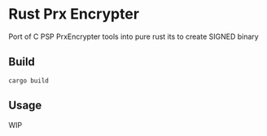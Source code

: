 # Rust Prx Encrypter

Port of C PSP PrxEncrypter tools into pure rust its to create SIGNED binary

## Build

```
cargo build
```

## Usage
WIP
```
```

